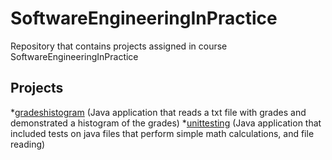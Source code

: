 # SoftwareEngineeringInPractice

Repository that contains projects assigned in course SoftwareEngineeringInPractice

## Projects

*[gradeshistogram](https://github.com/IoannisVougias/SoftwareEngineeringInPractice/blob/development/seip2019/gradeshistogram/README.md)    (Java application that reads a txt file with grades and demonstrated a histogram of the grades)
*[unittesting](https://github.com/IoannisVougias/SoftwareEngineeringInPractice/blob/development/seip2019/unittesting/README.md)    (Java application that included tests on java files that perform simple math calculations, and file reading)
